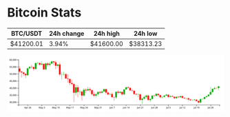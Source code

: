 # Bitcoin Stats

BTC/USDT|24h change|24h high|24h low|
|---|---|---|---|
|$41200.01|3.94%|$41600.00|$38313.23|

<img src="./chart.svg">
